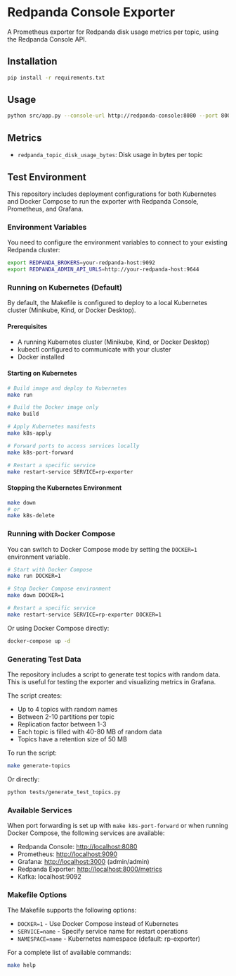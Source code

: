 # Redpanda Console Exporter

A Prometheus exporter for Redpanda disk usage metrics per topic, using the Redpanda Console API.

## Installation

```bash
pip install -r requirements.txt
```

## Usage

```bash
python src/app.py --console-url http://redpanda-console:8080 --port 8000
```

## Metrics

- `redpanda_topic_disk_usage_bytes`: Disk usage in bytes per topic

## Test Environment

This repository includes deployment configurations for both Kubernetes and Docker Compose to run the exporter with Redpanda Console, Prometheus, and Grafana.

### Environment Variables

You need to configure the environment variables to connect to your existing Redpanda cluster:

```bash
export REDPANDA_BROKERS=your-redpanda-host:9092
export REDPANDA_ADMIN_API_URLS=http://your-redpanda-host:9644
```

### Running on Kubernetes (Default)

By default, the Makefile is configured to deploy to a local Kubernetes cluster (Minikube, Kind, or Docker Desktop).

#### Prerequisites

- A running Kubernetes cluster (Minikube, Kind, or Docker Desktop)
- kubectl configured to communicate with your cluster
- Docker installed

#### Starting on Kubernetes

```bash
# Build image and deploy to Kubernetes
make run

# Build the Docker image only
make build

# Apply Kubernetes manifests
make k8s-apply

# Forward ports to access services locally
make k8s-port-forward

# Restart a specific service
make restart-service SERVICE=rp-exporter
```

#### Stopping the Kubernetes Environment

```bash
make down
# or
make k8s-delete
```

### Running with Docker Compose

You can switch to Docker Compose mode by setting the `DOCKER=1` environment variable.

```bash
# Start with Docker Compose
make run DOCKER=1

# Stop Docker Compose environment
make down DOCKER=1

# Restart a specific service
make restart-service SERVICE=rp-exporter DOCKER=1
```

Or using Docker Compose directly:

```bash
docker-compose up -d
```

### Generating Test Data

The repository includes a script to generate test topics with random data. This is useful for testing the exporter and visualizing metrics in Grafana.

The script creates:

- Up to 4 topics with random names
- Between 2-10 partitions per topic
- Replication factor between 1-3
- Each topic is filled with 40-80 MB of random data
- Topics have a retention size of 50 MB

To run the script:

```bash
make generate-topics
```

Or directly:

```bash
python tests/generate_test_topics.py
```

### Available Services

When port forwarding is set up with `make k8s-port-forward` or when running Docker Compose, the following services are available:

- Redpanda Console: [http://localhost:8080](http://localhost:8080)
- Prometheus: [http://localhost:9090](http://localhost:9090)
- Grafana: [http://localhost:3000](http://localhost:3000) (admin/admin)
- Redpanda Exporter: [http://localhost:8000/metrics](http://localhost:8000/metrics)
- Kafka: localhost:9092

### Makefile Options

The Makefile supports the following options:

- `DOCKER=1` - Use Docker Compose instead of Kubernetes
- `SERVICE=name` - Specify service name for restart operations
- `NAMESPACE=name` - Kubernetes namespace (default: rp-exporter)

For a complete list of available commands:

```bash
make help
```
